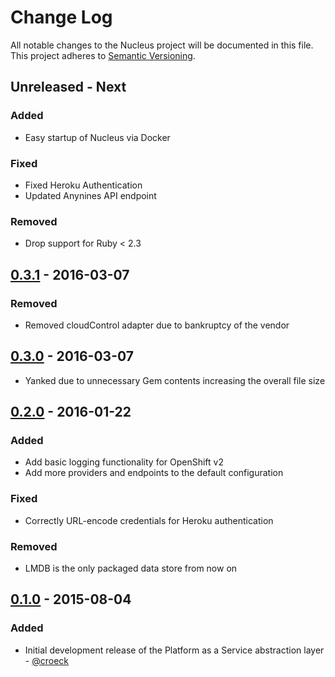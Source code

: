 # Change Log
All notable changes to the Nucleus project will be documented in this file.
This project adheres to [Semantic Versioning](http://semver.org/).

## Unreleased - Next

### Added
* Easy startup of Nucleus via Docker

### Fixed
* Fixed Heroku Authentication
* Updated Anynines API endpoint

### Removed
* Drop support for Ruby < 2.3

## [0.3.1] - 2016-03-07

### Removed
* Removed cloudControl adapter due to bankruptcy of the vendor

## [0.3.0] - 2016-03-07
* Yanked due to unnecessary Gem contents increasing the overall file size

## [0.2.0] - 2016-01-22

### Added
* Add basic logging functionality for OpenShift v2
* Add more providers and endpoints to the default configuration

### Fixed
* Correctly URL-encode credentials for Heroku authentication

### Removed
* LMDB is the only packaged data store from now on

## [0.1.0] - 2015-08-04

### Added
* Initial development release of the Platform as a Service abstraction layer - [@croeck](https://github.com/croeck)


[0.1.0]: https://github.com/stefan-kolb/nucleus/releases/tag/v0.1.0
[0.2.0]: https://github.com/stefan-kolb/nucleus/releases/tag/v0.2.0
[0.3.0]: https://github.com/stefan-kolb/nucleus/releases/tag/v0.3.0
[0.3.1]: https://github.com/stefan-kolb/nucleus/releases/tag/v0.3.1

